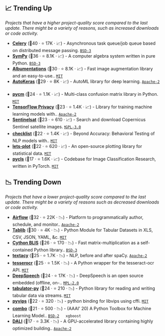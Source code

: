 ## 📈 Trending Up

_Projects that have a higher project-quality score compared to the last update. There might be a variety of reasons, such as increased downloads or code activity._

- <b><a href="https://github.com/celery/celery">Celery</a></b> (🥇40 ·  ⭐ 17K · 📈) - Asynchronous task queue/job queue based on distributed message passing. <code><a href="http://bit.ly/3aKzpTv">BSD-3</a></code>
- <b><a href="https://github.com/sympy/sympy">SymPy</a></b> (🥇36 ·  ⭐ 8.1K · 📈) - A computer algebra system written in pure Python. <code><a href="http://bit.ly/3aKzpTv">BSD-3</a></code>
- <b><a href="https://github.com/albumentations-team/albumentations">Albumentations</a></b> (🥈30 ·  ⭐ 8.1K · 📈) - Fast image augmentation library and an easy-to-use.. <code><a href="http://bit.ly/34MBwT8">MIT</a></code> <code><img src="https://git.io/JLy1Q" style="display:inline;" width="13" height="13"></code>
- <b><a href="https://github.com/keras-team/autokeras">AutoKeras</a></b> (🥇29 ·  ⭐ 8K · 📈) - AutoML library for deep learning. <code><a href="http://bit.ly/3nYMfla">Apache-2</a></code> <code><img src="https://git.io/JLy1A" style="display:inline;" width="13" height="13"></code>
- <b><a href="https://github.com/sepandhaghighi/pycm">pycm</a></b> (🥈24 ·  ⭐ 1.1K · 📈) - Multi-class confusion matrix library in Python. <code><a href="http://bit.ly/34MBwT8">MIT</a></code>
- <b><a href="https://github.com/tensorflow/privacy">TensorFlow Privacy</a></b> (🥈23 ·  ⭐ 1.4K · 📈) - Library for training machine learning models with.. <code><a href="http://bit.ly/3nYMfla">Apache-2</a></code> <code><img src="https://git.io/JLy1A" style="display:inline;" width="13" height="13"></code>
- <b><a href="https://github.com/sentinelsat/sentinelsat">Sentinelsat</a></b> (🥉23 ·  ⭐ 610 · 📈) - Search and download Copernicus Sentinel satellite images. <code><a href="http://bit.ly/2M0xdwT">❗️GPL-3.0</a></code>
- <b><a href="https://github.com/marcotcr/checklist">checklist</a></b> (🥈22 ·  ⭐ 1.4K · 📈) - Beyond Accuracy: Behavioral Testing of NLP models with.. <code><a href="http://bit.ly/34MBwT8">MIT</a></code> <code><img src="https://git.io/JLy1E" style="display:inline;" width="13" height="13"></code>
- <b><a href="https://github.com/JetBrains/lets-plot">lets-plot</a></b> (🥉22 ·  ⭐ 620 · 📈) - An open-source plotting library for statistical data. <code><a href="http://bit.ly/34MBwT8">MIT</a></code>
- <b><a href="https://github.com/facebookresearch/pycls">pycls</a></b> (🥉17 ·  ⭐ 1.6K · 📈) - Codebase for Image Classification Research, written in PyTorch. <code><a href="http://bit.ly/34MBwT8">MIT</a></code> <code><img src="https://git.io/JLy1Q" style="display:inline;" width="13" height="13"></code>

## 📉 Trending Down

_Projects that have a lower project-quality score compared to the last update. There might be a variety of reasons such as decreased downloads or code activity._

- <b><a href="https://github.com/apache/airflow">Airflow</a></b> (🥈32 ·  ⭐ 22K · 📉) - Platform to programmatically author, schedule, and monitor.. <code><a href="http://bit.ly/3nYMfla">Apache-2</a></code>
- <b><a href="https://github.com/jazzband/tablib">Tablib</a></b> (🥈30 ·  ⭐ 4K · 📉) - Python Module for Tabular Datasets in XLS, CSV, JSON, YAML, &c. <code><a href="http://bit.ly/34MBwT8">MIT</a></code>
- <b><a href="https://github.com/explosion/cython-blis">Cython BLIS</a></b> (🥈26 ·  ⭐ 170 · 📉) - Fast matrix-multiplication as a self-contained Python library.. <code><a href="http://bit.ly/3aKzpTv">BSD-3</a></code>
- <b><a href="https://github.com/chartbeat-labs/textacy">textacy</a></b> (🥉25 ·  ⭐ 1.7K · 📉) - NLP, before and after spaCy. <code><a href="http://bit.ly/3nYMfla">Apache-2</a></code>
- <b><a href="https://github.com/sirfz/tesserocr">tesserocr</a></b> (🥈25 ·  ⭐ 1.5K · 📉) - A Python wrapper for the tesseract-ocr API. <code><a href="http://bit.ly/34MBwT8">MIT</a></code>
- <b><a href="https://github.com/mozilla/DeepSpeech">DeepSpeech</a></b> (🥉24 ·  ⭐ 17K · 📉) - DeepSpeech is an open source embedded (offline, on-.. <code><a href="http://bit.ly/3postzC">MPL-2.0</a></code> <code><img src="https://git.io/JLy1A" style="display:inline;" width="13" height="13"></code>
- <b><a href="https://github.com/frictionlessdata/tabulator-py">tabulator-py</a></b> (🥉24 ·  ⭐ 210 · 📉) - Python library for reading and writing tabular data via streams. <code><a href="http://bit.ly/34MBwT8">MIT</a></code>
- <b><a href="https://github.com/libvips/pyvips">pyvips</a></b> (🥉22 ·  ⭐ 320 · 📉) - python binding for libvips using cffi. <code><a href="http://bit.ly/34MBwT8">MIT</a></code>
- <b><a href="https://github.com/yzhao062/combo">combo</a></b> (🥉21 ·  ⭐ 500 · 📉) - (AAAI' 20) A Python Toolbox for Machine Learning Model.. <code><a href="http://bit.ly/3rqEWVr">BSD-2</a></code> <code><img src="https://git.io/JLy1F" style="display:inline;" width="13" height="13"></code> <code>xgboost</code>
- <b><a href="https://github.com/NVIDIA/DALI">DALI</a></b> (🥉17 ·  ⭐ 3.3K · 📉) - A GPU-accelerated library containing highly optimized building.. <code><a href="http://bit.ly/3nYMfla">Apache-2</a></code>
